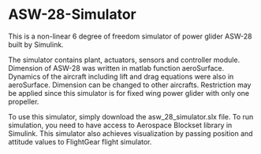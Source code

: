 # ASW-28-Simulator
This is a non-linear 6 degree of freedom simulator of power glider ASW-28 built by Simulink.

The simulator contains plant, actuators, sensors and controller module. Dimension of ASW-28 was written in matlab function aeroSurface. Dynamics of the aircraft including lift and drag equations were also in aeroSurface. Dimension can be changed to other aircrafts. Restriction may be applied since this simulator is for fixed wing power glider with only one propeller. 

To use this simulator, simply download the asw_28_simulator.slx file. To run simulation, you need to have access to Aerospace Blockset library in Simulink. This simulator also achieves visualization by passing position and attitude values to FlightGear flight simulator. 
